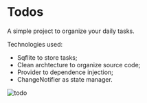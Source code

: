 # Todos


A simple project to organize your daily tasks.

Technologies used:

- Sqflite to store tasks;
- Clean archtecture to organize source code;
- Provider to dependence injection;
- ChangeNotifier as state manager.

![todo](https://user-images.githubusercontent.com/19677206/156196182-bb4d9ef2-dc03-46d5-b946-835252e6b54d.gif)
